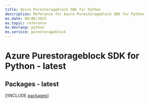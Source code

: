 ```yaml
---
title: Azure Purestorageblock SDK for Python
description: Reference for Azure Purestorageblock SDK for Python
ms.date: 08/06/2025
ms.topic: reference
ms.devlang: python
ms.service: purestorageblock
---
```

# Azure Purestorageblock SDK for Python - latest
## Packages - latest
[!INCLUDE [packages](purestorageblock-index.md)]